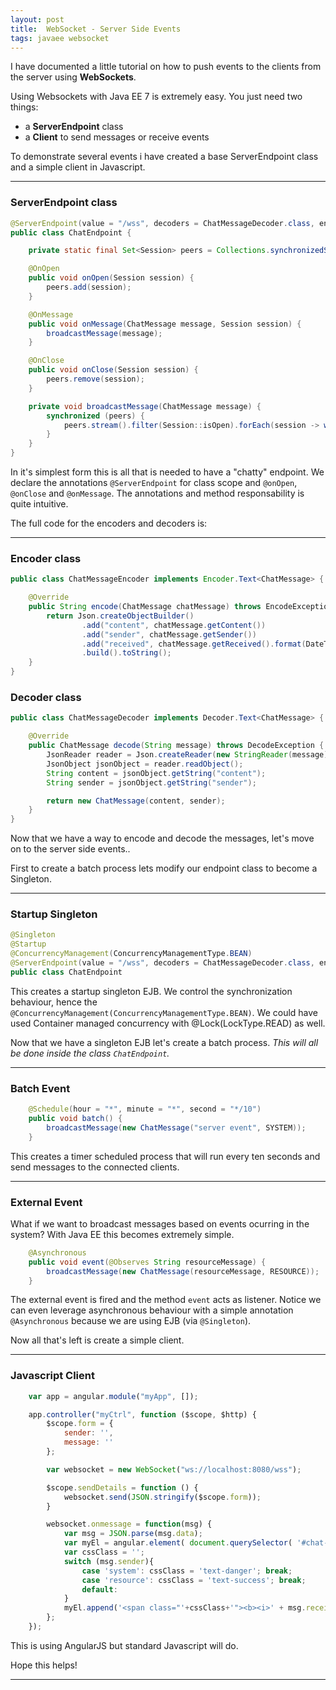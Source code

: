 ```yaml
---
layout: post
title:  WebSocket - Server Side Events
tags: javaee websocket
---
```


I have documented a little tutorial on how to push events to the clients from the server using **WebSockets**.

Using Websockets with Java EE 7 is extremely easy. You just need two things:
* a **ServerEndpoint** class
* a **Client** to send messages or receive events

To demonstrate several events i have created a base ServerEndpoint class and a simple client in Javascript.

***

### ServerEndpoint class

```java
@ServerEndpoint(value = "/wss", decoders = ChatMessageDecoder.class, encoders = ChatMessageEncoder.class)
public class ChatEndpoint {

    private static final Set<Session> peers = Collections.synchronizedSet(new HashSet<>());

    @OnOpen
    public void onOpen(Session session) {
        peers.add(session);
    }

    @OnMessage
    public void onMessage(ChatMessage message, Session session) {
        broadcastMessage(message);
    }

    @OnClose
    public void onClose(Session session) {
        peers.remove(session);
    }

    private void broadcastMessage(ChatMessage message) {
        synchronized (peers) {
            peers.stream().filter(Session::isOpen).forEach(session -> wrappedMessage(session, message));
        }
    }
}
```
In it's simplest form this is all that is needed to have a "chatty" endpoint.
We declare the annotations `@ServerEndpoint` for class scope and `@onOpen`, `@onClose` and `@onMessage`. The annotations and method responsability is quite intuitive.

The full code for the encoders and decoders is:

***

### Encoder class

```java
public class ChatMessageEncoder implements Encoder.Text<ChatMessage> {

    @Override
    public String encode(ChatMessage chatMessage) throws EncodeException {
        return Json.createObjectBuilder()
                .add("content", chatMessage.getContent())
                .add("sender", chatMessage.getSender())
                .add("received", chatMessage.getReceived().format(DateTimeFormatter.ofPattern("dd-MM-yyyy kk:mm:ss")))
                .build().toString();
    }
}
```


### Decoder class

```java
public class ChatMessageDecoder implements Decoder.Text<ChatMessage> {

    @Override
    public ChatMessage decode(String message) throws DecodeException {
        JsonReader reader = Json.createReader(new StringReader(message));
        JsonObject jsonObject = reader.readObject();
        String content = jsonObject.getString("content");
        String sender = jsonObject.getString("sender");

        return new ChatMessage(content, sender);
    }
}
```

Now that we have a way to encode and decode the messages, let's move  on to the server side events..

First to create a batch process lets modify our endpoint class to become a Singleton.

***

### Startup Singleton

```java
@Singleton
@Startup
@ConcurrencyManagement(ConcurrencyManagementType.BEAN)
@ServerEndpoint(value = "/wss", decoders = ChatMessageDecoder.class, encoders = ChatMessageEncoder.class)
public class ChatEndpoint
```

This creates a startup singleton EJB. We control the synchronization behaviour, hence the  `@ConcurrencyManagement(ConcurrencyManagementType.BEAN)`.
We could have used Container managed concurrency with @Lock(LockType.READ) as well.

Now that we have a singleton EJB let's create a batch process. *This will all be done inside the class `ChatEndpoint`.*

***

### Batch Event

```java
    @Schedule(hour = "*", minute = "*", second = "*/10")
    public void batch() {
        broadcastMessage(new ChatMessage("server event", SYSTEM));
    }
```

This creates a timer scheduled process that will run every ten seconds and send messages to the connected clients.

***

### External Event

What if we want to broadcast messages based on events ocurring in the system? With Java EE this becomes extremely simple.

```java
    @Asynchronous
    public void event(@Observes String resourceMessage) {
        broadcastMessage(new ChatMessage(resourceMessage, RESOURCE));
    }
```

The external event is fired and the method `event` acts as listener. 
Notice we can even leverage asynchronous behaviour with a simple annotation `@Asynchronous`  because we are using EJB (via `@Singleton`).

Now all that's left is create a simple client.

***

### Javascript Client

```javascript
    var app = angular.module("myApp", []);

    app.controller("myCtrl", function ($scope, $http) {
        $scope.form = {
            sender: '',
            message: ''
        };

        var websocket = new WebSocket("ws://localhost:8080/wss");

        $scope.sendDetails = function () {
            websocket.send(JSON.stringify($scope.form));
        }

        websocket.onmessage = function(msg) {
            var msg = JSON.parse(msg.data);
            var myEl = angular.element( document.querySelector( '#chat-messages' ) );
            var cssClass = '';
            switch (msg.sender){
                case 'system': cssClass = 'text-danger'; break;
                case 'resource': cssClass = 'text-success'; break;
                default:
            }
            myEl.append('<span class="'+cssClass+'"><b><i>' + msg.received + '</i>' + '  ' + msg.sender + '</b>: ' + msg.content + '<br/></span>');
        };
    });
```

This is using AngularJS but standard Javascript will do.

Hope this helps!

****


